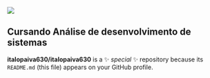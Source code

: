 ![](https://user-images.githubusercontent.com/74038190/212284158-e840e285-664b-44d7-b79b-e264b5e54825.gif)
## Cursando Análise de desenvolvimento de sistemas
**italopaiva630/italopaiva630** is a ✨ _special_ ✨ repository because its `README.md` (this file) appears on your GitHub profile.

